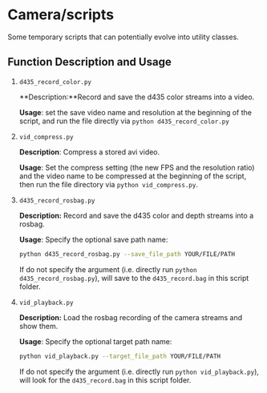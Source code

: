 # Camera/scripts

Some temporary scripts that can potentially evolve into utility classes.



## Function Description and Usage

1. ```d435_record_color.py```

   **Description:**Record and save the d435 color streams into a video. 

   **Usage**:  set the save video name and resolution at the beginning of the script, and run the file directly via ```python d435_record_color.py```

2. ```vid_compress.py```

   **Description**: Compress a stored avi video. 

   **Usage**: Set the compress setting (the new FPS and the resolution ratio) and the video name to be compressed at the beginning of the script, then run the file directory via ```python vid_compress.py```.
   
3. ```d435_record_rosbag.py```

   **Description:** Record and save the d435 color and depth streams into a rosbag. 

   **Usage**:  Specify the optional save path name:

   ```bash
   python d435_record_rosbag.py --save_file_path YOUR/FILE/PATH
   ```

   If do not specify the argument (i.e. directly run ```python d435_record_rosbag.py```), will save to the ```d435_record.bag``` in this script folder.

4. ```vid_playback.py```

   **Description:** Load the rosbag recording of the camera streams and show them.

   **Usage**:  Specify the optional target path name:

   ```bash 
   python vid_playback.py --target_file_path YOUR/FILE/PATH
   ```

   If do not specify the argument (i.e. directly run ```python vid_playback.py```), will look for the ```d435_record.bag``` in this script folder.





